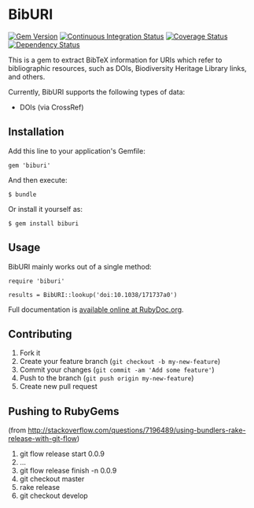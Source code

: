 # BibURI

[![Gem Version](https://badge.fury.io/rb/biburi.png)](http://badge.fury.io/rb/biburi)
[![Continuous Integration Status][1]][2]
[![Coverage Status][3]][4]
[![Dependency Status][5]][6]

This is a gem to extract BibTeX information for URIs which refer to bibliographic
resources, such as DOIs, Biodiversity Heritage Library links, and others.

Currently, BibURI supports the following types of data:

 - DOIs (via CrossRef)

## Installation

Add this line to your application's Gemfile:

    gem 'biburi'

And then execute:

    $ bundle

Or install it yourself as:

    $ gem install biburi

## Usage

BibURI mainly works out of a single method:

    require 'biburi'

    results = BibURI::lookup('doi:10.1038/171737a0')

Full documentation is [available online at RubyDoc.org](http://rubydoc.org/github/gaurav/biburi/master/frames).

## Contributing

1. Fork it
2. Create your feature branch (`git checkout -b my-new-feature`)
3. Commit your changes (`git commit -am 'Add some feature'`)
4. Push to the branch (`git push origin my-new-feature`)
5. Create new pull request

## Pushing to RubyGems

(from http://stackoverflow.com/questions/7196489/using-bundlers-rake-release-with-git-flow)

1. git flow release start 0.0.9
2. ...
3. git flow release finish -n 0.0.9
4. git checkout master
5. rake release
6. git checkout develop

[1]: https://secure.travis-ci.org/gaurav/biburi.png
[2]: http://travis-ci.org/gaurav/biburi
[3]: https://coveralls.io/repos/gaurav/biburi/badge.png?branch=master
[4]: https://coveralls.io/r/gaurav/biburi?branch=master
[5]: https://gemnasium.com/gaurav/biburi.png
[6]: https://gemnasium.com/gaurav/biburi
